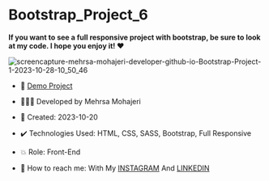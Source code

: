 # Bootstrap_Project_6
  
**If you want to see a full responsive project with bootstrap, be sure to look at my code. I hope you enjoy it! ♥️**       

![screencapture-mehrsa-mohajeri-developer-github-io-Bootstrap-Project-1-2023-10-28-10_50_46](https://github.com/Mehrsa-Mohajeri-Developer/Bootstrap_Project_1/assets/145048780/69d419db-90a2-4477-9a75-4de480587e17)

     
- 🔗 [Demo Project](https://mehrsa-mohajeri-developer.github.io/Bootstrap_Project_1/)
  
- 👩🏻‍💻 Developed by Mehrsa Mohajeri 

- 📆 Created: 2023-10-20

- ✔️ Technologies Used: HTML, CSS, SASS, Bootstrap, Full Responsive

- 💥 Role: Front-End

- 📲 How to reach me: With My [INSTAGRAM](https://www.instagram.com/mehrsa_mohajeri_developer) And [LINKEDIN](https://www.linkedin.com/in/mehrsa-mohajeri-developer)
